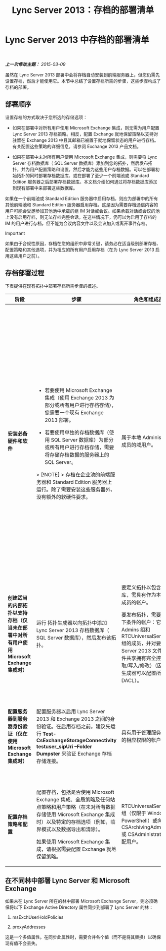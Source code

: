 ﻿---
title: Lync Server 2013：存档的部署清单
TOCTitle: 存档的部署清单
ms:assetid: 7479734d-be01-40d9-ad82-320a09d19d04
ms:mtpsurl: https://technet.microsoft.com/zh-cn/library/JJ205009(v=OCS.15)
ms:contentKeyID: 49313258
ms.date: 05/19/2016
mtps_version: v=OCS.15
ms.translationtype: HT
---

# Lync Server 2013 中存档的部署清单

 

_**上一次修改主题：** 2015-03-09_

虽然在 Lync Server 2013 部署中会将存档自动安装到前端服务器上，但您仍需先设置存档，然后才能使用它。本节中总结了设置存档所需的步骤，这些步骤构成了存档的部署。

## 部署顺序

设置存档的方式取决于您所选的存储选项：

  - 如果在部署中对所有用户使用 Microsoft Exchange 集成，则无需为用户配置 Lync Server 2013 存档策略。相反，配置 Exchange 就地保留策略以支持对驻留在 Exchange 2013 中且其邮箱已被置于就地保留状态的用户进行存档。有关配置这些策略的详细信息，请参阅 Exchange 2013 产品文档。

  - 如果在部署中未对所有用户使用 Microsoft Exchange 集成，则需要将 Lync Server 存档数据库（ SQL Server 数据库）添加到您的拓扑，然后发布拓扑，并为用户配置策略和设置，然后才能为这些用户存档数据。可以在部署初始拓扑的同时部署存档数据库，或在部署了至少一个前端池或 Standard Edition 服务器之后部署存档数据库。本文档介绍如何通过将存档数据库添加到现有部署中来部署这些数据库。

如果在一个前端池或 Standard Edition 服务器中启用存档，则应为部署中的所有其他前端池和 Standard Edition 服务器启用存档。这是因为需要存档通信内容的用户可能会受邀参加其他池中承载的组 IM 对话或会议。如果承载对话或会议的池上没有启用存档，则无法存档完整会话。在这些情况下，仍可以为启用了存档的 IM 的用户进行存档，但不能为会议内容文件以及会议加入或离开事件存档。

> [!IMPORTANT]
> 如果由于合规性原因，存档在您的组织中非常关键，请务必在适当级别部署存档、配置策略和其他选项，并为相应的所有用户启用存档（在为 Lync Server 2013 启用这些用户之前）。


## 存档部署过程

下表提供在现有拓扑中部署存档所需步骤的概述。


<table>
<colgroup>
<col style="width: 25%" />
<col style="width: 25%" />
<col style="width: 25%" />
<col style="width: 25%" />
</colgroup>
<thead>
<tr class="header">
<th>阶段</th>
<th>步骤</th>
<th>角色和组成员身份</th>
<th>文档</th>
</tr>
</thead>
<tbody>
<tr class="odd">
<td><p><strong>安装必备硬件和软件</strong></p></td>
<td><ul>
<li><p>若要使用 Microsoft Exchange 集成（使用 Exchange 2013 为部分或所有用户进行存档存储），您需要一个现有 Exchange 2013 部署。</p></li>
<li><p>若要使用单独的存档数据库（使用 SQL Server 数据库）为部分或所有用户进行存档存储，需要将存储存档数据的服务器上的 SQL Server。</p></li>
</ul>
<div class="alert">
> [!NOTE]  
> 存档在企业池的前端服务器和 Standard Edition 服务器上运行。除了需要安装这些服务器外，没有额外的软硬件要求。


</div></td>
<td><p>属于本地 Administrators 组成员的域用户。</p></td>
<td><p>可支持性文档中的 <a href="lync-server-2013-supported-hardware.md">支持的适用于 Lync Server 2013 的硬件</a>。</p>
<p>可支持性文档中的 <a href="lync-server-2013-server-software-and-infrastructure-support.md">Lync Server 2013 中的服务器软件和基础结构支持</a>。</p>
<p>规划文档中的 <a href="lync-server-2013-technical-requirements-for-archiving.md">Lync Server 2013 中的存档技术要求</a>。</p>
<p>部署文档中的 <a href="lync-server-2013-setting-up-systems-and-infrastructure-for-archiving.md">设置存档的系统和基础结构</a>。</p>
<p>可支持性文档中的 <a href="lync-server-2013-exchange-and-sharepoint-integration-support.md">Lync Server 2013 中的 Exchange Server 和 SharePoint 集成支持</a>。</p></td>
</tr>
<tr class="even">
<td><p><strong>创建适当的内部拓扑以支持存档（仅当未在部署中对所有用户使用 Microsoft Exchange 集成时）</strong></p></td>
<td><p>运行 拓扑生成器以向拓扑中添加 Lync Server 2013 存档数据库（ SQL Server 数据库），然后发布该拓扑。</p></td>
<td><p>要定义拓扑以包含存档数据库，需具有作为本地用户组的成员的帐户。</p>
<p>要发布拓扑，需要具有满足以下条件的帐户：它是 Domain Admins 组和 RTCUniversalServerAdmins 组的成员，并对要用于 Lync Server 2013 文件存储的文件共享拥有完全控制权限（读取/写入/修改）（因此，拓扑生成器可以配置所需的 DACL）。</p></td>
<td><p>部署文档中的 <a href="lync-server-2013-adding-archiving-databases-to-an-existing-lync-server-2013-deployment.md">向现有 Lync Server 2013 部署添加存档数据库</a>。</p></td>
</tr>
<tr class="odd">
<td><p><strong>配置服务器到服务器身份验证（仅在使用 Microsoft Exchange 集成时）</strong></p></td>
<td><p>配置服务器以启用 Lync Server 2013 和 Exchange 2013 之间的身份验证。在启用存档之前，建议先运行 <strong>Test-CsExchangeStorageConnectivity testuser_sipUri –Folder Dumpster</strong> 来验证 Exchange 存档存储连接。</p></td>
<td><p>具有用于管理服务器上的证书的相应权限的帐户。</p></td>
<td><p>部署文档或操作文档中的 <a href="lync-server-2013-managing-server-to-server-authentication-oauth-and-partner-applications.md">在 Lync Server 2013 中管理服务器到服务器身份验证 (Oauth) 和合作伙伴应用程序</a>。</p></td>
</tr>
<tr class="even">
<td><p><strong>配置存档策略和配置</strong></p></td>
<td><p>配置存档，包括是否使用 Microsoft Exchange 集成、全局策略及任何站点策略和用户策略（在未对所有数据存储使用 Microsoft Exchange 集成时）以及特定的存档选项（例如，临界模式以及数据导出和清除）。</p>
<p>如果使用 Microsoft Exchange 集成，请根据需要配置 Exchange 就地保留策略。</p></td>
<td><p>RTCUniversalServerAdmins 组（仅限于 Windows PowerShell）或向 CSArchivingAdministrator 或 CSAdministrator 角色分配用户。</p></td>
<td><p>部署文档中的 <a href="lync-server-2013-configuring-support-for-archiving.md">配置存档支持</a>。</p>
<p>Exchange 产品文档（如果使用 Microsoft Exchange 集成）。</p></td>
</tr>
</tbody>
</table>


## 在不同林中部署 Lync Server 和 Microsoft Exchange

如果未在 Lync Server 所在的林中部署 Microsoft Exchange Server，则必须确保将以下 Exchange Active Directory 属性同步到部署了 Lync Server 的林：

1.  msExchUserHoldPolicies

2.  proxyAddresses

这是一个多值属性。在同步此属性时，需要合并各个值（而不是将其替换）以确保现有值不会丢失。

